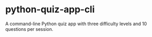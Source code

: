 # python-quiz-app-cli
A command-line Python quiz app with three difficulty levels and 10 questions per session.
